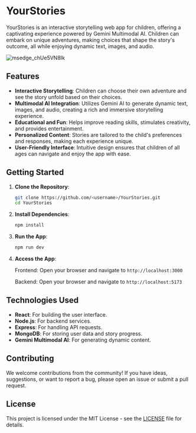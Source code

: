 # YourStories

YourStories is an interactive storytelling web app for children, offering a captivating experience powered by Gemini Multimodal AI. Children can embark on unique adventures, making choices that shape the story's outcome, all while enjoying dynamic text, images, and audio.

![msedge_chUe5VN8Ik](https://github.com/PrikshitSingh24/YourStories/assets/99068054/c685435c-c2e4-45e1-9aac-b55e228327b6)

## Features

- **Interactive Storytelling**: Children can choose their own adventure and see the story unfold based on their choices.
- **Multimodal AI Integration**: Utilizes Gemini AI to generate dynamic text, images, and audio, creating a rich and immersive storytelling experience.
- **Educational and Fun**: Helps improve reading skills, stimulates creativity, and provides entertainment.
- **Personalized Content**: Stories are tailored to the child's preferences and responses, making each experience unique.
- **User-Friendly Interface**: Intuitive design ensures that children of all ages can navigate and enjoy the app with ease.

## Getting Started

1. **Clone the Repository**:
    ```bash
    git clone https://github.com/<username>/YourStories.git
    cd YourStories
    ```

2. **Install Dependencies**:
    ```bash
    npm install
    ```

3. **Run the App**:
    ```bash
    npm run dev
    ```

4. **Access the App**:

    Frontend: Open your browser and navigate to `http://localhost:3000`

    Backend: Open your browser and navigate to `http://localhost:5173`

## Technologies Used

- **React**: For building the user interface.
- **Node.js**: For backend services.
- **Express**: For handling API requests.
- **MongoDB**: For storing user data and story progress.
- **Gemini Multimodal AI**: For generating dynamic content.

## Contributing

We welcome contributions from the community! If you have ideas, suggestions, or want to report a bug, please open an issue or submit a pull request.

## License

This project is licensed under the MIT License - see the [LICENSE](LICENSE) file for details.
